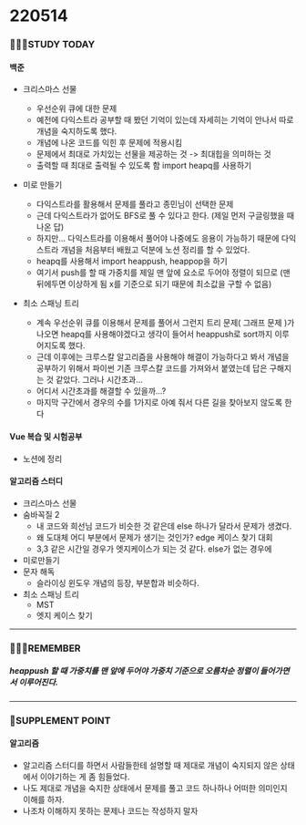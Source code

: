 # 220514

### 👨🏼‍🏫STUDY TODAY

#### 백준

- 크리스마스 선물
  - 우선순위 큐에 대한 문제
  - 예전에 다익스트라 공부할 때 봤던 기억이 있는데 자세히는 기억이 안나서 따로 개념을 숙지하도록 했다.
  - 개념에 나온 코드를 익힌 후 문제에 적용시킴
  - 문제에서 최대로 가치있는 선물을 제공하는 것 -> 최대힙을 의미하는 것
  - 출력할 때 최대로 출력될 수 있도록 함 import heapq를 사용하기
- 미로 만들기
  - 다익스트라를 활용해서 문제를 풀라고 종민님이 선택한 문제
  - 근데 다익스트라가 없어도 BFS로 풀 수 있다고 한다. (제일 먼저 구글링했을 때 나온 답)
  - 하지만... 다익스트라를 이용해서 풀어야 나중에도 응용이 가능하기 때문에 다익스트라 개념을 처음부터 배웠고 덕분에 노션 정리를 할 수 있었다.
  - heapq를 사용해서 import heappush, heappop을 하기
  - 여기서 push를 할 때 가중치를 제일 맨 앞에 요소로 두어야 정렬이 되므로 (맨 뒤에두면 이상하게 됨 x를 기준으로 되기 때문에 최소값을 구할 수 없음)


- 최소 스패닝 트리
  - 계속 우선순위 큐를 이용해서 문제를 풀어서 그런지 트리 문제( 그래프 문제 )가 나오면 heapq를 사용해야겠다고 생각이 들어서 heappush로 sort까지 이루어지도록 했다.
  - 근데 이후에는 크루스칼 알고리즘을 사용해야 해결이 가능하다고 봐서 개념을 공부하기 위해서 파이썬 기존 크루스칼 코드를 가져와서 붙였는데 답은 구해지는 것 같았다. 그러나 시간초과...
  - 어디서 시간초과를 해결할 수 있을까...?
  - 마지막 구간에서 경우의 수를 1가지로 아예 줘서 다른 길을 찾아보지 않도록 한다



#### Vue 복습 및 시험공부

- 노션에 정리



#### 알고리즘 스터디

- 크리스마스 선물
- 숨바꼭질 2
  - 내 코드와 희선님 코드가 비슷한 것 같은데 else 하나가 달라서 문제가 생겼다.
  - 왜 도대체 어디 부분에서 문제가 생기는 것인가? edge 케이스 찾기 대회
  - 3,3 같은 시간일 경우가 엣지케이스가 되는 것 같다. else가 없는 경우에 
- 미로만들기
- 문자 해독
  - 슬라이싱 윈도우 개념의 등장, 부분합과 비슷하다.
- 최소 스패닝 트리
  - MST
  - 엣지 케이스 찾기

---

### 💆🏼‍♂️REMEMBER

##### heappush 할 때 가중치를 맨 앞에 두어야 가중치 기준으로 오름차순 정렬이 들어가면서 이루어진다.

---

### 💫SUPPLEMENT POINT

#### 알고리즘

- 알고리즘 스터디를 하면서 사람들한테 설명할 때 제대로 개념이 숙지되지 않은 상태에서 이야기하는 게 좀 힘들었다.
- 나도 제대로 개념을 숙지한 상태에서 문제를 풀고 코드 하나하나 어떠한 의미인지 이해를 하자.
- 나조차 이해하지 못하는 문제나 코드는 작성하지 말자
